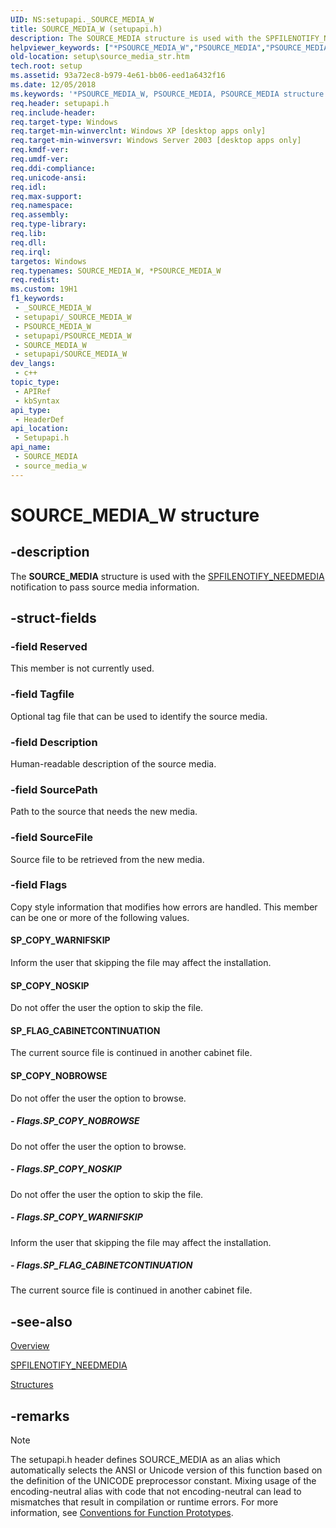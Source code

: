 ```yaml
---
UID: NS:setupapi._SOURCE_MEDIA_W
title: SOURCE_MEDIA_W (setupapi.h)
description: The SOURCE_MEDIA structure is used with the SPFILENOTIFY_NEEDMEDIA notification to pass source media information. (Unicode)
helpviewer_keywords: ["*PSOURCE_MEDIA_W","PSOURCE_MEDIA","PSOURCE_MEDIA structure pointer [Setup API]","SOURCE_MEDIA","SOURCE_MEDIA structure [Setup API]","SOURCE_MEDIA_W","_setupapi_source_media_str","setup.source_media_str","setupapi/PSOURCE_MEDIA","setupapi/SOURCE_MEDIA"]
old-location: setup\source_media_str.htm
tech.root: setup
ms.assetid: 93a72ec8-b979-4e61-bb06-eed1a6432f16
ms.date: 12/05/2018
ms.keywords: '*PSOURCE_MEDIA_W, PSOURCE_MEDIA, PSOURCE_MEDIA structure pointer [Setup API], SOURCE_MEDIA, SOURCE_MEDIA structure [Setup API], SOURCE_MEDIA_W, _setupapi_source_media_str, setup.source_media_str, setupapi/PSOURCE_MEDIA, setupapi/SOURCE_MEDIA'
req.header: setupapi.h
req.include-header: 
req.target-type: Windows
req.target-min-winverclnt: Windows XP [desktop apps only]
req.target-min-winversvr: Windows Server 2003 [desktop apps only]
req.kmdf-ver: 
req.umdf-ver: 
req.ddi-compliance: 
req.unicode-ansi: 
req.idl: 
req.max-support: 
req.namespace: 
req.assembly: 
req.type-library: 
req.lib: 
req.dll: 
req.irql: 
targetos: Windows
req.typenames: SOURCE_MEDIA_W, *PSOURCE_MEDIA_W
req.redist: 
ms.custom: 19H1
f1_keywords:
 - _SOURCE_MEDIA_W
 - setupapi/_SOURCE_MEDIA_W
 - PSOURCE_MEDIA_W
 - setupapi/PSOURCE_MEDIA_W
 - SOURCE_MEDIA_W
 - setupapi/SOURCE_MEDIA_W
dev_langs:
 - c++
topic_type:
 - APIRef
 - kbSyntax
api_type:
 - HeaderDef
api_location:
 - Setupapi.h
api_name:
 - SOURCE_MEDIA
 - source_media_w
---
```


# SOURCE_MEDIA_W structure


## -description

The 
<b>SOURCE_MEDIA</b> structure is used with the 
<a href="/windows/desktop/SetupApi/spfilenotify-needmedia">SPFILENOTIFY_NEEDMEDIA</a> notification to pass source media information.

## -struct-fields

### -field Reserved

This member is not currently used.

### -field Tagfile

Optional  tag file that can be used to identify the source media.

### -field Description

Human-readable description of the source media.

### -field SourcePath

Path to the source that needs the new media.

### -field SourceFile

Source file to be retrieved from the new media.

### -field Flags

Copy style information that modifies how errors are handled. This member can be one or more of the following values. 







#### SP_COPY_WARNIFSKIP

Inform the user that skipping the file may affect the installation.



#### SP_COPY_NOSKIP

Do not offer the user the option to skip the file.



#### SP_FLAG_CABINETCONTINUATION

The current source file is continued in another cabinet file.



#### SP_COPY_NOBROWSE

Do not offer the user the option to browse.


##### - Flags.SP_COPY_NOBROWSE

Do not offer the user the option to browse.


##### - Flags.SP_COPY_NOSKIP

Do not offer the user the option to skip the file.


##### - Flags.SP_COPY_WARNIFSKIP

Inform the user that skipping the file may affect the installation.


##### - Flags.SP_FLAG_CABINETCONTINUATION

The current source file is continued in another cabinet file.

## -see-also

<a href="/windows/desktop/SetupApi/overview">Overview</a>



<a href="/windows/desktop/SetupApi/spfilenotify-needmedia">SPFILENOTIFY_NEEDMEDIA</a>



<a href="/windows/desktop/SetupApi/structures--setup-api-">Structures</a>

## -remarks

> [!NOTE]
> The setupapi.h header defines SOURCE_MEDIA as an alias which automatically selects the ANSI or Unicode version of this function based on the definition of the UNICODE preprocessor constant. Mixing usage of the encoding-neutral alias with code that not encoding-neutral can lead to mismatches that result in compilation or runtime errors. For more information, see [Conventions for Function Prototypes](/windows/win32/intl/conventions-for-function-prototypes).
